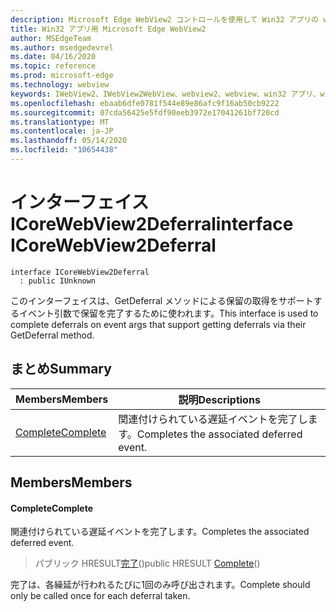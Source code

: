 ```yaml
---
description: Microsoft Edge WebView2 コントロールを使用して Win32 アプリの web コンテンツをホストする
title: Win32 アプリ用 Microsoft Edge WebView2
author: MSEdgeTeam
ms.author: msedgedevrel
ms.date: 04/16/2020
ms.topic: reference
ms.prod: microsoft-edge
ms.technology: webview
keywords: IWebView2、IWebView2WebView、webview2、webview、win32 アプリ、win32、edge、ICoreWebView2、ICoreWebView2Controller、browser control、edge html
ms.openlocfilehash: ebaab6dfe0781f544e89e86afc9f16ab50cb9222
ms.sourcegitcommit: 07cda56425e5fdf90eeb3972e17041261bf720cd
ms.translationtype: MT
ms.contentlocale: ja-JP
ms.lasthandoff: 05/14/2020
ms.locfileid: "10654438"
---
```

# <span data-ttu-id="1d1b1-104">インターフェイス ICoreWebView2Deferral</span><span class="sxs-lookup"><span data-stu-id="1d1b1-104">interface ICoreWebView2Deferral</span></span> 

```
interface ICoreWebView2Deferral
  : public IUnknown
```

<span data-ttu-id="1d1b1-105">このインターフェイスは、GetDeferral メソッドによる保留の取得をサポートするイベント引数で保留を完了するために使われます。</span><span class="sxs-lookup"><span data-stu-id="1d1b1-105">This interface is used to complete deferrals on event args that support getting deferrals via their GetDeferral method.</span></span>

## <span data-ttu-id="1d1b1-106">まとめ</span><span class="sxs-lookup"><span data-stu-id="1d1b1-106">Summary</span></span>

 <span data-ttu-id="1d1b1-107">Members</span><span class="sxs-lookup"><span data-stu-id="1d1b1-107">Members</span></span>                        | <span data-ttu-id="1d1b1-108">説明</span><span class="sxs-lookup"><span data-stu-id="1d1b1-108">Descriptions</span></span>
--------------------------------|---------------------------------------------
[<span data-ttu-id="1d1b1-109">Complete</span><span class="sxs-lookup"><span data-stu-id="1d1b1-109">Complete</span></span>](#complete) | <span data-ttu-id="1d1b1-110">関連付けられている遅延イベントを完了します。</span><span class="sxs-lookup"><span data-stu-id="1d1b1-110">Completes the associated deferred event.</span></span>

## <span data-ttu-id="1d1b1-111">Members</span><span class="sxs-lookup"><span data-stu-id="1d1b1-111">Members</span></span>

#### <span data-ttu-id="1d1b1-112">Complete</span><span class="sxs-lookup"><span data-stu-id="1d1b1-112">Complete</span></span> 

<span data-ttu-id="1d1b1-113">関連付けられている遅延イベントを完了します。</span><span class="sxs-lookup"><span data-stu-id="1d1b1-113">Completes the associated deferred event.</span></span>

> <span data-ttu-id="1d1b1-114">パブリック HRESULT[完了](#complete)()</span><span class="sxs-lookup"><span data-stu-id="1d1b1-114">public HRESULT [Complete](#complete)()</span></span>

<span data-ttu-id="1d1b1-115">完了は、各繰延が行われるたびに1回のみ呼び出されます。</span><span class="sxs-lookup"><span data-stu-id="1d1b1-115">Complete should only be called once for each deferral taken.</span></span>

